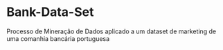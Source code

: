# Bank-Data-Set

Processo de Mineração de Dados aplicado a um dataset de marketing de uma comanhia bancária portuguesa
